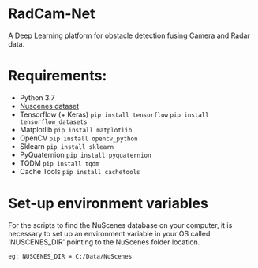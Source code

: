 # RadCam-Net
A Deep Learning platform for obstacle detection fusing Camera and Radar data.

# Requirements:
- Python 3.7
- [Nuscenes dataset](https://www.nuscenes.org/)
- Tensorflow (+ Keras) `pip install tensorflow` `pip install tensorflow_datasets`
- Matplotlib `pip install matplotlib`
- OpenCV `pip install opencv_python`
- Sklearn `pip install sklearn`
- PyQuaternion `pip install pyquaternion`
- TQDM `pip install tqdm`
- Cache Tools `pip install cachetools`

# Set-up environment variables

For the scripts to find the NuScenes database on your computer, it is necessary to set up an environment variable in
your OS called 'NUSCENES_DIR' pointing to the NuScenes folder location.

`eg: NUSCENES_DIR = C:/Data/NuScenes`

